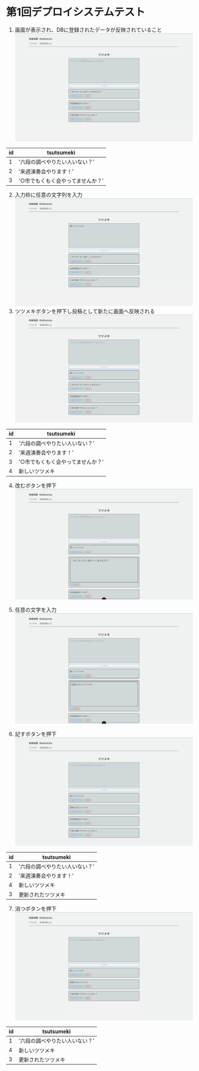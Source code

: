 # 第1回デプロイシステムテスト
1. 画面が表示され、DBに登録されたデータが反映されていること
![初期表示](./img/test1.png)

| id   | tsutsumeki |
| --- | ----------- |
| 1 | '六段の調べやりたい人いない？' |
| 2 | '来週演奏会やります！' |
| 3 | '○市でもくもく会やってませんか？' |


2. 入力枠に任意の文字列を入力
![文字入力](./img/test2.png)
3. ツツメキボタンを押下し投稿として新たに画面へ反映される
![投稿結果](./img/test3.png)

| id   | tsutsumeki |
| --- | ----------- |
| 1 | '六段の調べやりたい人いない？' |
| 2 | '来週演奏会やります！' |
| 3 | '○市でもくもく会やってませんか？' |
| 4	|新しいツツメキ |

4. 改むボタンを押下
![改む押下](./img/test4.png)

5. 任意の文字を入力
![改む入力](./img/test5.png)

6. 記すボタンを押下
![記す押下](./img/test6.png)

| id   | tsutsumeki |
| --- | ----------- |
| 1 | '六段の調べやりたい人いない？' |
| 2 | '来週演奏会やります！' |
| 4	|新しいツツメキ |
| 3 | 更新されたツツメキ |

7. 消つボタンを押下
![消つ押下](./img/test7.png)

| id   | tsutsumeki |
| --- | ----------- |
| 1 | '六段の調べやりたい人いない？' |
| 4	|新しいツツメキ |
| 3 | 更新されたツツメキ |